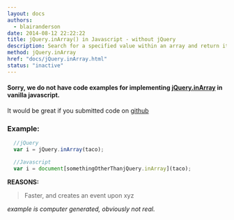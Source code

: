 ```yaml
---
layout: docs
authors:
  - blairanderson
date: 2014-08-12 22:22:22
title: jQuery.inArray() in Javascript - without jQuery
description: Search for a specified value within an array and return its index (or -1 if not found).
method: jQuery.inArray
href: "docs/jQuery.inArray.html"
status: "inactive"
---
```


#### Sorry, we do not have code examples for implementing [jQuery.inArray](http://api.jquery.com/jQuery.inArray/) in vanilla javascript.

It would be great if you submitted code on [github](https://github.com/blairanderson/without-jquery/blob/master/docs/jQuery.inArray.md)

### Example:

```javascript
  //jQuery
  var i = jQuery.inArray(taco);

  //Javascript
  var i = document[somethingOtherThanjQuery.inArray](taco);

```

**REASONS:**
> Faster, and creates an event upon xyz

*example is computer generated, obviously not real.*
